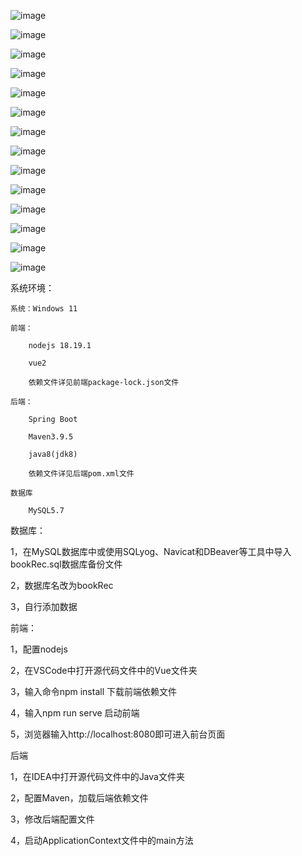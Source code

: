 ﻿![image](https://github.com/cuteeeeeSherry/BookRec/blob/master/READMEPIC/1.png)

![image](https://github.com/cuteeeeeSherry/BookRec/blob/master/READMEPIC/2.png)

![image](https://github.com/cuteeeeeSherry/BookRec/blob/master/READMEPIC/3.png)

![image](https://github.com/cuteeeeeSherry/BookRec/blob/master/READMEPIC/4.png)

![image](https://github.com/cuteeeeeSherry/BookRec/blob/master/READMEPIC/5.png)

![image](https://github.com/cuteeeeeSherry/BookRec/blob/master/READMEPIC/6.png)

![image](https://github.com/cuteeeeeSherry/BookRec/blob/master/READMEPIC/7.png)

![image](https://github.com/cuteeeeeSherry/BookRec/blob/master/READMEPIC/8.png)

![image](https://github.com/cuteeeeeSherry/BookRec/blob/master/READMEPIC/9.png)

![image](https://github.com/cuteeeeeSherry/BookRec/blob/master/READMEPIC/10.png)

![image](https://github.com/cuteeeeeSherry/BookRec/blob/master/READMEPIC/11.png)

![image](https://github.com/cuteeeeeSherry/BookRec/blob/master/READMEPIC/12.png)

![image](https://github.com/cuteeeeeSherry/BookRec/blob/master/READMEPIC/13.png)

![image](https://github.com/cuteeeeeSherry/BookRec/blob/master/READMEPIC/14.png)


系统环境：

	系统：Windows 11

	前端：

		nodejs 18.19.1

		vue2

		依赖文件详见前端package-lock.json文件

	后端：

		Spring Boot

		Maven3.9.5

		java8(jdk8)

		依赖文件详见后端pom.xml文件

	数据库

		MySQL5.7

数据库：

1，在MySQL数据库中或使用SQLyog、Navicat和DBeaver等工具中导入bookRec.sql数据库备份文件

2，数据库名改为bookRec

3，自行添加数据


前端：

1，配置nodejs

2，在VSCode中打开源代码文件中的Vue文件夹

3，输入命令npm install 下载前端依赖文件

4，输入npm run serve 启动前端

5，浏览器输入http://localhost:8080即可进入前台页面


后端

1，在IDEA中打开源代码文件中的Java文件夹

2，配置Maven，加载后端依赖文件

3，修改后端配置文件

4，启动ApplicationContext文件中的main方法


